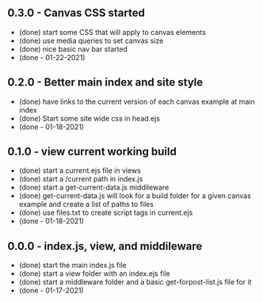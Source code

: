 
## 0.3.0 - Canvas CSS started
* (done) start some CSS that will apply to canvas elements
* (done) use media queries to set canvas size
* (done) nice basic nav bar started
* (done - 01-22-2021)

## 0.2.0 - Better main index and site style
* (done) have links to the current version of each canvas example at main index
* (done) Start some site wide css in head.ejs
* (done - 01-18-2021)

## 0.1.0 - view current working build
* (done) start a current.ejs file in views
* (done) start a /current path in index.js
* (done) start a get-current-data.js middileware
* (done) get-current-data.js will look for a build folder for a given canvas example and create a list of paths to files
* (done) use files.txt to create script tags in current.ejs
* (done - 01-18-2021)

## 0.0.0 - index.js, view, and middileware
* (done) start the main index.js file
* (done) start a view folder with an index.ejs file
* (done) start a middleware folder and a basic get-forpost-list.js file for it
* (done - 01-17-2021)